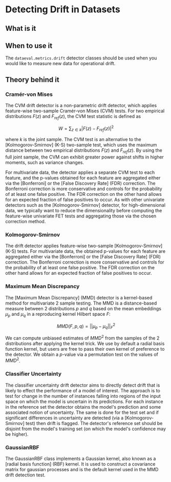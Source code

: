 # Detecting Drift in Datasets

## What is it

## When to use it

The `dataeval.metrics.drift` detector classes should be used when you would like to measure new data for operational drift.

## Theory behind it

### Cramér-von Mises

The CVM drift detector is a non-parametric drift detector, which applies feature-wise two-sample Cramér-von Mises (CVM) tests.
For two empirical distributions $F(z)$ and $F_{ref}(z)$, the CVM test statistic is defined as

$$
W = \sum_{z\in k} \left| F(z) - F_{ref}(z) \right|^2
$$

where $k$ is the joint sample. The CVM test is an alternative to the [Kolmogorov-Smirnov] (K-S) two-sample test, which
uses the maximum distance between two empirical distributions $F(z)$ and $F_{ref}(z)$. By using the full joint
sample, the CVM can exhibit greater power against shifts in higher moments, such as variance changes.

For multivariate data, the detector applies a separate CVM test to each feature, and the p-values obtained for each feature
are aggregated either via the [Bonferroni] or the [False Discovery Rate] (FDR) correction. The Bonferroni correction is more
conservative and controls for the probability of at least one false positive. The FDR correction on the other hand allows for
an expected fraction of false positives to occur. As with other univariate detectors such as the [Kolmogorov-Smirnov] detector,
for high-dimensional data, we typically want to reduce the dimensionality before computing the feature-wise univariate FET
tests and aggregating those via the chosen correction method.

### Kolmogorov-Smirnov

The drift detector applies feature-wise two-sample [Kolmogorov-Smirnov] (K-S) tests. For multivariate data, the obtained
p-values for each feature are aggregated either via the [Bonferroni] or the [False Discovery Rate] (FDR) correction.
The Bonferroni correction is more conservative and controls for the probability of at least one false positive. The FDR
correction on the other hand allows for an expected fraction of false positives to occur.

### Maximum Mean Discrepancy

The [Maximum Mean Discrepancy] (MMD) detector is a kernel-based method for multivariate 2 sample testing. The MMD is
a distance-based measure between 2 distributions *p* and *q* based on the mean embeddings $\mu_{p}$ and $\mu_{q}$
in a reproducing kernel Hilbert space $F$:

$$
MMD(F, p, q) = || \mu_{p} - \mu_{q} ||^2_{F}
$$

We can compute unbiased estimates of $MMD^2$ from the samples of the 2 distributions after applying the kernel trick.
We use by default a radial basis function kernel, but users are free to pass their own kernel of preference to the detector.
We obtain a $p$-value via a permutation test on the values of $MMD^2$.

### Classifier Uncertainty

The classifier uncertainty drift detector aims to directly detect drift that is likely to effect the performance of a model
of interest. The approach is to test for change in the number of instances falling into regions of the input space on which
the model is uncertain in its predictions. For each instance in the reference set the detector obtains the model's prediction
and some associated notion of uncertainty. The same is done for the test set and if significant differences in uncertainty
are detected (via a [Kolmogorov-Smirnov] test) then drift is flagged. The detector's reference set should be disjoint from
the model's training set (on which the model's confidence may be higher).

### GaussianRBF

The GaussianRBF class implements a Gaussian kernel, also known as a [radial basis function] (RBF) kernel. It is used
to construct a covariance matrix for gaussian processes and is the default kernel used in the MMD drift detection test.